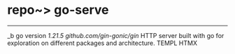 # repo~> go-serve

---


_b go version _1.21.5_
_github.com/gin-gonic/gin_
HTTP server built with go for exploration on different packages and architecture.
TEMPL
HTMX


